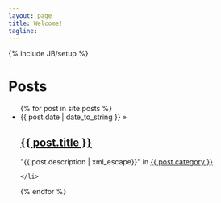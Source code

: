 ```yaml
---
layout: page
title: Welcome!
tagline: 
---
```

{% include JB/setup %}

<h1> Posts </h1>

<ul class="posts">
  {% for post in site.posts %}
    <li><span>{{ post.date | date_to_string }}</span> &raquo; 
        <h2><a href="{{ BASE_PATH }}{{ post.url }}">{{ post.title }}</a></h2>
        <p class="description">
           "{{ post.description | xml_escape}}" in <a href="{{ BASE_PATH }}tags.html#{{ post.category }}-ref">{{ post.category }}</a>
        </p>
        
    </li>
  {% endfor %}
</ul>

